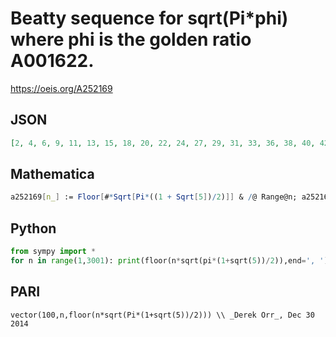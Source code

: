 # Beatty sequence for sqrt\(Pi\*phi\) where phi is the golden ratio A001622\.
https://oeis.org/A252169
## JSON
```JSON
[2, 4, 6, 9, 11, 13, 15, 18, 20, 22, 24, 27, 29, 31, 33, 36, 38, 40, 42, 45, 47, 49, 51, 54, 56, 58, 60, 63, 65, 67, 69, 72, 74, 76, 78, 81, 83, 85, 87, 90, 92, 94, 96, 99, 101, 103, 105, 108, 110, 112, 114, 117, 119, 121, 124, 126, 128, 130]
```
## Mathematica
```Mathematica
a252169[n_] := Floor[#*Sqrt[Pi*((1 + Sqrt[5])/2)]] & /@ Range@n; a252169[58] (* _Michael De Vlieger_, Dec 27 2014 *)
```
## Python
```Python
from sympy import *
for n in range(1,3001): print(floor(n*sqrt(pi*(1+sqrt(5))/2)),end=', ')
```
## PARI
```PARI
vector(100,n,floor(n*sqrt(Pi*(1+sqrt(5))/2))) \\ _Derek Orr_, Dec 30 2014
```

